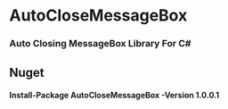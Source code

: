 # AutoCloseMessageBox

### Auto Closing MessageBox Library For C#

## Nuget

#### Install-Package AutoCloseMessageBox -Version 1.0.0.1
